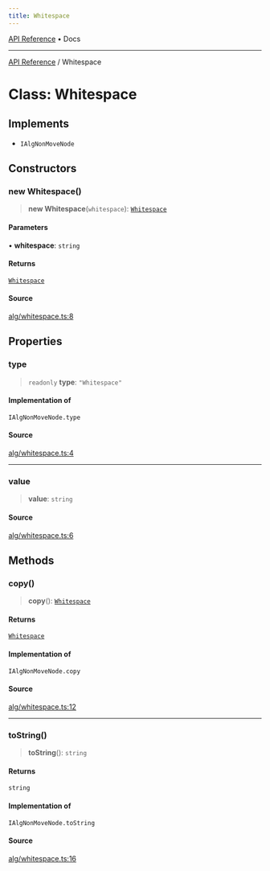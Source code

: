 ```yaml
---
title: Whitespace
---
```


[API Reference](/docs/api/) • Docs

***

[API Reference](/docs/api/) / Whitespace

# Class: Whitespace

## Implements

- `IAlgNonMoveNode`

## Constructors

### new Whitespace()

> **new Whitespace**(`whitespace`): [`Whitespace`](/docs/api/classes/Whitespace)

#### Parameters

• **whitespace**: `string`

#### Returns

[`Whitespace`](/docs/api/classes/Whitespace)

#### Source

[alg/whitespace.ts:8](https://github.com/BrouxtForce/cubelib/blob/46235e0efd69874517537607aff50e6e913dc207/src/alg/whitespace.ts#L8)

## Properties

### type

> `readonly` **type**: `"Whitespace"`

#### Implementation of

`IAlgNonMoveNode.type`

#### Source

[alg/whitespace.ts:4](https://github.com/BrouxtForce/cubelib/blob/46235e0efd69874517537607aff50e6e913dc207/src/alg/whitespace.ts#L4)

***

### value

> **value**: `string`

#### Source

[alg/whitespace.ts:6](https://github.com/BrouxtForce/cubelib/blob/46235e0efd69874517537607aff50e6e913dc207/src/alg/whitespace.ts#L6)

## Methods

### copy()

> **copy**(): [`Whitespace`](/docs/api/classes/Whitespace)

#### Returns

[`Whitespace`](/docs/api/classes/Whitespace)

#### Implementation of

`IAlgNonMoveNode.copy`

#### Source

[alg/whitespace.ts:12](https://github.com/BrouxtForce/cubelib/blob/46235e0efd69874517537607aff50e6e913dc207/src/alg/whitespace.ts#L12)

***

### toString()

> **toString**(): `string`

#### Returns

`string`

#### Implementation of

`IAlgNonMoveNode.toString`

#### Source

[alg/whitespace.ts:16](https://github.com/BrouxtForce/cubelib/blob/46235e0efd69874517537607aff50e6e913dc207/src/alg/whitespace.ts#L16)
